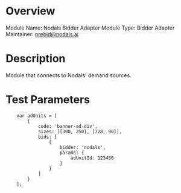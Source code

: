 # Overview

Module Name: Nodals Bidder Adapter
Module Type: Bidder Adapter
Maintainer: prebid@nodals.ai

# Description

Module that connects to Nodals' demand sources.

# Test Parameters
```
    var adUnits = [
        {
            code: 'banner-ad-div',
            sizes: [[300, 250], [728, 90]],
            bids: [
                {
                    bidder: 'nodals',
                    params: {
                        adUnitId: 123456
                    }
                }
            ]
        }
    ];
```
